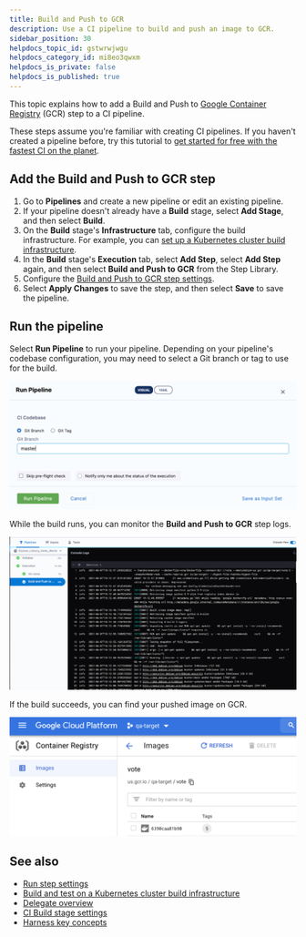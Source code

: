 ```yaml
---
title: Build and Push to GCR
description: Use a CI pipeline to build and push an image to GCR.
sidebar_position: 30
helpdocs_topic_id: gstwrwjwgu
helpdocs_category_id: mi8eo3qwxm
helpdocs_is_private: false
helpdocs_is_published: true
---
```


This topic explains how to add a Build and Push to [Google Container Registry](https://cloud.google.com/container-registry) (GCR) step to a CI pipeline.

These steps assume you're familiar with creating CI pipelines. If you haven't created a pipeline before, try this tutorial to [get started for free with the fastest CI on the planet](/tutorials/ci-pipelines/fastest-ci).

## Add the Build and Push to GCR step

1. Go to **Pipelines** and create a new pipeline or edit an existing pipeline.
2. If your pipeline doesn't already have a **Build** stage, select **Add Stage**, and then select **Build**.
3. On the **Build** stage's **Infrastructure** tab, configure the build infrastructure. For example, you can [set up a Kubernetes cluster build infrastructure](../set-up-build-infrastructure/k8s-build-infrastructure/set-up-a-kubernetes-cluster-build-infrastructure.md).
4. In the **Build** stage's **Execution** tab, select **Add Step**, select **Add Step** again, and then select **Build and Push to GCR** from the Step Library.
5. Configure the [Build and Push to GCR step settings](../../ci-technical-reference/build-and-push-steps/build-and-push-to-gcr-step-settings.md).
6. Select **Apply Changes** to save the step, and then select **Save** to save the pipeline.

## Run the pipeline

Select **Run Pipeline** to run your pipeline. Depending on your pipeline's codebase configuration, you may need to select a Git branch or tag to use for the build.

![](./static/build-and-push-to-ecr-515.png)

While the build runs, you can monitor the **Build and Push to GCR** step logs.

![](./static/build-and-push-to-ecr-516.png)

If the build succeeds, you can find your pushed image on GCR.

![](./static/build-and-push-to-ecr-518.png)

## See also

* [Run step settings](../run-ci-scripts/run-step-settings.md)
* [Build and test on a Kubernetes cluster build infrastructure](/tutorials/ci-pipelines/build/kubernetes-build-farm)
* [Delegate overview](/docs/platform/2_Delegates/delegate-concepts/delegate-overview.md)
* [CI Build stage settings](../set-up-build-infrastructure/ci-stage-settings.md)
* [Harness key concepts](../../../getting-started/learn-harness-key-concepts.md)

